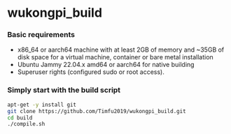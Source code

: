 # wukongpi_build

### Basic requirements

- x86_64 or aarch64 machine with at least 2GB of memory and ~35GB of disk space for a virtual machine, container or bare metal installation
- Ubuntu Jammy 22.04.x amd64 or aarch64 for native building 
- Superuser rights (configured sudo or root access).

### Simply start with the build script

```bash
apt-get -y install git
git clone https://github.com/Timfu2019/wukongpi_build.git
cd build
./compile.sh
```




